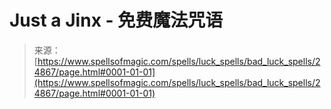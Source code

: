 <!--yml

category: 未分类

date: 2024-06-12 19:11:13

-->

# Just a Jinx - 免费魔法咒语

> 来源：[https://www.spellsofmagic.com/spells/luck_spells/bad_luck_spells/24867/page.html#0001-01-01](https://www.spellsofmagic.com/spells/luck_spells/bad_luck_spells/24867/page.html#0001-01-01)
